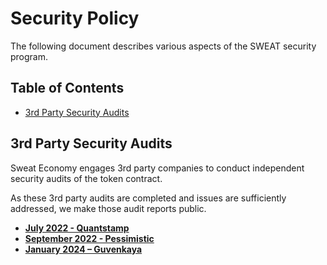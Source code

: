 # Security Policy

The following document describes various aspects of the SWEAT security program.

## Table of Contents
- [3rd Party Security Audits](#3rd-Party-Security-Audits)

## 3rd Party Security Audits

Sweat Economy engages 3rd party companies to conduct independent security audits of the token contract.

As these 3rd party audits are completed and issues are sufficiently addressed, we make those audit reports public.

- **[July 2022 - Quantstamp](https://sweateconomy.com/assets/quantstamp_sweat_economy_security_analysis.pdf)**
- **[September 2022 - Pessimistic](https://sweateconomy.com/assets/pessimistic_sweat_economy_security_analysis.pdf)**
- **[January 2024 – Guvenkaya](https://sweateconomy.com/assets/guvenkaya_sweat_economy_security_analysis_jan_2024.pdf)**
